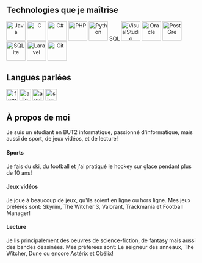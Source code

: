 ## Technologies que je maîtrise
<p align="center" style="display: inline;">
    <img src="https://cdn.jsdelivr.net/gh/devicons/devicon@latest/icons/java/java-original.svg" title = "Java" width="50" />
    <img src="https://cdn.jsdelivr.net/gh/devicons/devicon@latest/icons/c/c-original.svg" title = "C" width="50" />
    <img src="https://cdn.jsdelivr.net/gh/devicons/devicon@latest/icons/csharp/csharp-original.svg" title = "C#" width="50" />
    <img src="https://cdn.jsdelivr.net/gh/devicons/devicon@latest/icons/php/php-original.svg" title = "PHP" width="50" />
    <img src="https://cdn.jsdelivr.net/gh/devicons/devicon@latest/icons/python/python-original.svg" title = "Python " width="50" />
    SQL
     <img src="https://cdn.jsdelivr.net/gh/devicons/devicon@latest/icons/visualstudio/visualstudio-original.svg" title="VisualStudio" width="50" />
     <img src="https://cdn.jsdelivr.net/gh/devicons/devicon@latest/icons/oracle/oracle-original.svg" title="Oracle" width="50" />
     <img src="https://cdn.jsdelivr.net/gh/devicons/devicon@latest/icons/postgresql/postgresql-original.svg" title="PostGre" width="50" />
     <img src="https://cdn.jsdelivr.net/gh/devicons/devicon@latest/icons/sqlite/sqlite-original.svg" title="SQLite" width="50" />
     <img src="https://cdn.jsdelivr.net/gh/devicons/devicon@latest/icons/laravel/laravel-original.svg" title="Laravel" width="50" />
     <img src="https://cdn.jsdelivr.net/gh/devicons/devicon@latest/icons/git/git-original.svg" title="Git" width="50" />

</p>

## Langues parlées
<p align="center" style="display: inline;">
    <img src="https://flagicons.lipis.dev/flags/4x3/fr.svg" title="francais" width="30">
    <img src="https://flagicons.lipis.dev/flags/4x3/de.svg" title="allemand" width="30">
    <img src="https://flagicons.lipis.dev/flags/4x3/us.svg" title="anglais" width="30">
    <img src="https://flagicons.lipis.dev/flags/4x3/sk.svg" title="slovaque" width="30">
</p>

## À propos de moi

Je suis un étudiant en BUT2 informatique, passionné d'informatique, mais aussi de sport, de jeux vidéos, et de lecture! 

#### Sports
Je fais du ski, du football et j'ai pratiqué le hockey sur glace pendant plus de 10 ans!

#### Jeux vidéos
Je joue à beaucoup de jeux, qu'ils soient en ligne ou hors ligne. Mes jeux préférés sont: Skyrim, The Witcher 3, Valorant, Trackmania et Football Manager!

#### Lecture
Je lis principalement des oeuvres de science-fiction, de fantasy mais aussi des bandes dessinées. Mes préférées sont: Le seigneur des anneaux, The Witcher, Dune ou encore Astérix et Obélix!

<!--
**ferencz49/ferencz49** is a ✨ _special_ ✨ repository because its `README.md` (this file) appears on your GitHub profile.

Here are some ideas to get you started:

- 🔭 I’m currently working on ...
- 🌱 I’m currently learning ...
- 👯 I’m looking to collaborate on ...
- 🤔 I’m looking for help with ...
- 💬 Ask me about ...
- 📫 How to reach me: ...
- 😄 Pronouns: ...
- ⚡ Fun fact: ...
-->
